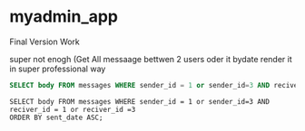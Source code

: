 # myadmin_app
Final Version Work 

super not enogh (Get All messaage bettwen 2 users oder it bydate render it in super professional way

```sql
SELECT body FROM messages WHERE sender_id = 1 or sender_id=3 AND reciver_id = 1 or reciver_id =3;
```

```
SELECT body FROM messages WHERE sender_id = 1 or sender_id=3 AND reciver_id = 1 or reciver_id =3
ORDER BY sent_date ASC;
```
